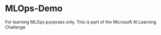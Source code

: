 # MLOps-Demo
For learning MLOps purposes only. This is part of the Microsoft AI Learning Challenge 
